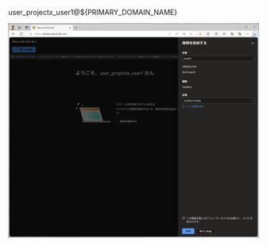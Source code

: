 

user_projectx_user1@${PRIMARY_DOMAIN_NAME}

![picture 0](./images/7dab1afe9649dc9543786d3fff71b54321d15520296baadbe895c715725ad637.png)  

